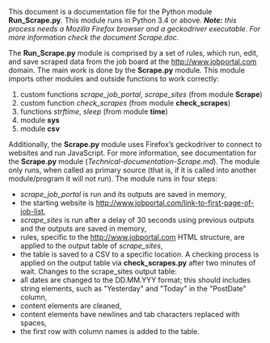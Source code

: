 This document is a documentation file for the Python module **Run_Scrape.py**. This module runs in Python 3.4 or above. ***Note:** this process needs a Mozilla Firefox browser and a geckodriver executable. For more information check the document Scrape.doc.*

The **Run_Scrape.py** module is comprised by a set of rules, which run, edit, and save scraped data from the job board at the http://www.jobportal.com domain. The main work is done by the **Scrape.py** module.
This module imports other modules and outside functions to work correctly:
1.	custom functions *scrape_job_portal*, *scrape_sites* (from module **Scrape**)
2.	custom function *check_scrapes* (from module **check_scrapes**)
3.	functions *strftime*, *sleep* (from module **time**)
4.	module **sys**
5.	module **csv**

Additionally, the **Scrape.py** module uses Firefox’s geckodriver to connect to websites and run JavaScript. For more information, see documentation for the **Scrape.py** module (*Technical-documentation-Scrape.md*). The module only runs, when called as primary source (that is, if it is called into another module/program it will not run).
The module runs in four steps:
-	*scrape_job_portal* is run and its outputs are saved in memory, 
-	the starting website is http://www.jobportal.com/link-to-first-page-of-job-list,
-	*scrape_sites* is run after a delay of 30 seconds using previous outputs and the outputs are saved in memory,
-	rules, specific to the http://www.jobportal.com HTML structure, are applied to the output table of *scrape_sites*,
-	the table is saved to a CSV to a specific location. 
A checking process is applied on the output table via **check_scrapes.py** after two minutes of wait.
Changes to the scrape_sites output table:
-	all dates are changed to the DD.MM.YYY format; this should includes string elements, such as "Yesterday" and "Today" in the "PostDate" column,
-	content elements are cleaned,
-	content elements have newlines and tab characters replaced with spaces,
-	the first row with column names is added to the table.
